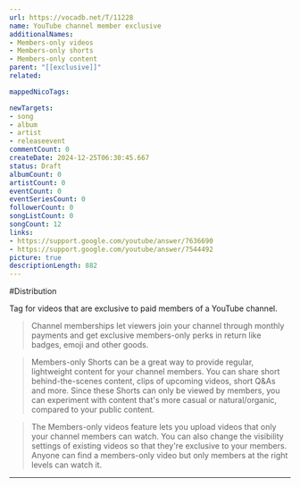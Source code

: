 ```yaml
---
url: https://vocadb.net/T/11228
name: YouTube channel member exclusive
additionalNames: 
- Members-only videos
- Members-only shorts
- Members-only content
parent: "[[exclusive]]"
related:

mappedNicoTags:

newTargets:
- song
- album
- artist
- releaseevent
commentCount: 0
createDate: 2024-12-25T06:30:45.667
status: Draft
albumCount: 0
artistCount: 0
eventCount: 0
eventSeriesCount: 0
followerCount: 0
songListCount: 0
songCount: 12
links: 
- https://support.google.com/youtube/answer/7636690
- https://support.google.com/youtube/answer/7544492
picture: true
descriptionLength: 882
---
```


#Distribution

Tag for videos that are exclusive to paid members of a YouTube channel.

> Channel memberships let viewers join your channel through monthly payments and get exclusive members-only perks in return like badges, emoji and other goods.

> Members-only Shorts can be a great way to provide regular, lightweight content for your channel members. You can share short behind-the-scenes content, clips of upcoming videos, short Q&As and more. Since these Shorts can only be viewed by members, you can experiment with content that's more casual or natural/organic, compared to your public content.

> The Members-only videos feature lets you upload videos that only your channel members can watch. You can also change the visibility settings of existing videos so that they're exclusive to your members. Anyone can find a members-only video but only members at the right levels can watch it.

---

